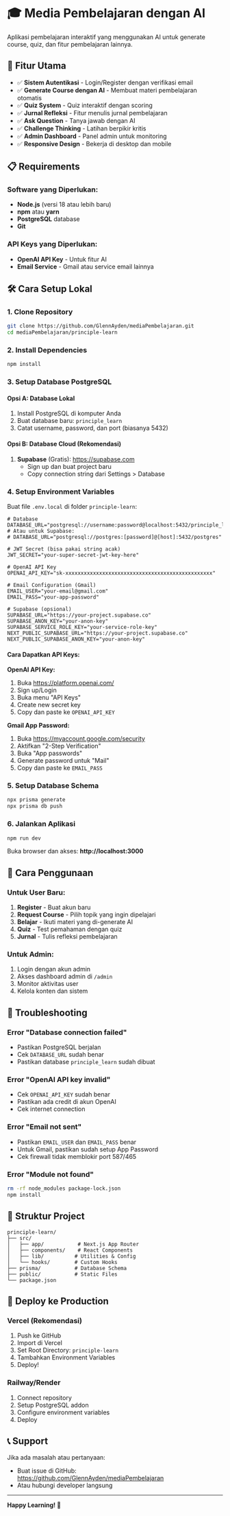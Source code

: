 # 🎓 Media Pembelajaran dengan AI

Aplikasi pembelajaran interaktif yang menggunakan AI untuk generate course, quiz, dan fitur pembelajaran lainnya.

## 🚀 Fitur Utama

- ✅ **Sistem Autentikasi** - Login/Register dengan verifikasi email
- ✅ **Generate Course dengan AI** - Membuat materi pembelajaran otomatis
- ✅ **Quiz System** - Quiz interaktif dengan scoring
- ✅ **Jurnal Refleksi** - Fitur menulis jurnal pembelajaran
- ✅ **Ask Question** - Tanya jawab dengan AI
- ✅ **Challenge Thinking** - Latihan berpikir kritis
- ✅ **Admin Dashboard** - Panel admin untuk monitoring
- ✅ **Responsive Design** - Bekerja di desktop dan mobile

## 📋 Requirements

### Software yang Diperlukan:
- **Node.js** (versi 18 atau lebih baru)
- **npm** atau **yarn**
- **PostgreSQL** database
- **Git**

### API Keys yang Diperlukan:
- **OpenAI API Key** - Untuk fitur AI
- **Email Service** - Gmail atau service email lainnya

## 🛠️ Cara Setup Lokal

### 1. Clone Repository
```bash
git clone https://github.com/GlennAyden/mediaPembelajaran.git
cd mediaPembelajaran/principle-learn
```

### 2. Install Dependencies
```bash
npm install
```

### 3. Setup Database PostgreSQL

#### Opsi A: Database Lokal
1. Install PostgreSQL di komputer Anda
2. Buat database baru: `principle_learn`
3. Catat username, password, dan port (biasanya 5432)

#### Opsi B: Database Cloud (Rekomendasi)
1. **Supabase** (Gratis): https://supabase.com
   - Sign up dan buat project baru
   - Copy connection string dari Settings > Database

### 4. Setup Environment Variables

Buat file `.env.local` di folder `principle-learn`:

```env
# Database
DATABASE_URL="postgresql://username:password@localhost:5432/principle_learn"
# Atau untuk Supabase:
# DATABASE_URL="postgresql://postgres:[password]@[host]:5432/postgres"

# JWT Secret (bisa pakai string acak)
JWT_SECRET="your-super-secret-jwt-key-here"

# OpenAI API Key
OPENAI_API_KEY="sk-xxxxxxxxxxxxxxxxxxxxxxxxxxxxxxxxxxxxxxxxxxxxxxxx"

# Email Configuration (Gmail)
EMAIL_USER="your-email@gmail.com"
EMAIL_PASS="your-app-password"

# Supabase (opsional)
SUPABASE_URL="https://your-project.supabase.co"
SUPABASE_ANON_KEY="your-anon-key"
SUPABASE_SERVICE_ROLE_KEY="your-service-role-key"
NEXT_PUBLIC_SUPABASE_URL="https://your-project.supabase.co"
NEXT_PUBLIC_SUPABASE_ANON_KEY="your-anon-key"
```

#### Cara Dapatkan API Keys:

**OpenAI API Key:**
1. Buka https://platform.openai.com/
2. Sign up/Login
3. Buka menu "API Keys"
4. Create new secret key
5. Copy dan paste ke `OPENAI_API_KEY`

**Gmail App Password:**
1. Buka https://myaccount.google.com/security
2. Aktifkan "2-Step Verification"
3. Buka "App passwords"
4. Generate password untuk "Mail"
5. Copy dan paste ke `EMAIL_PASS`

### 5. Setup Database Schema
```bash
npx prisma generate
npx prisma db push
```

### 6. Jalankan Aplikasi
```bash
npm run dev
```

Buka browser dan akses: **http://localhost:3000**

## 👥 Cara Penggunaan

### Untuk User Baru:
1. **Register** - Buat akun baru
2. **Request Course** - Pilih topik yang ingin dipelajari
3. **Belajar** - Ikuti materi yang di-generate AI
4. **Quiz** - Test pemahaman dengan quiz
5. **Jurnal** - Tulis refleksi pembelajaran

### Untuk Admin:
1. Login dengan akun admin
2. Akses dashboard admin di `/admin`
3. Monitor aktivitas user
4. Kelola konten dan sistem

## 🔧 Troubleshooting

### Error "Database connection failed"
- Pastikan PostgreSQL berjalan
- Cek `DATABASE_URL` sudah benar
- Pastikan database `principle_learn` sudah dibuat

### Error "OpenAI API key invalid"
- Cek `OPENAI_API_KEY` sudah benar
- Pastikan ada credit di akun OpenAI
- Cek internet connection

### Error "Email not sent"
- Pastikan `EMAIL_USER` dan `EMAIL_PASS` benar
- Untuk Gmail, pastikan sudah setup App Password
- Cek firewall tidak memblokir port 587/465

### Error "Module not found"
```bash
rm -rf node_modules package-lock.json
npm install
```

## 📁 Struktur Project

```
principle-learn/
├── src/
│   ├── app/           # Next.js App Router
│   ├── components/    # React Components
│   ├── lib/          # Utilities & Config
│   └── hooks/        # Custom Hooks
├── prisma/           # Database Schema
├── public/           # Static Files
└── package.json
```

## 🚀 Deploy ke Production

### Vercel (Rekomendasi)
1. Push ke GitHub
2. Import di Vercel
3. Set Root Directory: `principle-learn`
4. Tambahkan Environment Variables
5. Deploy!

### Railway/Render
1. Connect repository
2. Setup PostgreSQL addon
3. Configure environment variables
4. Deploy

## 📞 Support

Jika ada masalah atau pertanyaan:
- Buat issue di GitHub: https://github.com/GlennAyden/mediaPembelajaran
- Atau hubungi developer langsung

---

**Happy Learning! 🎉**